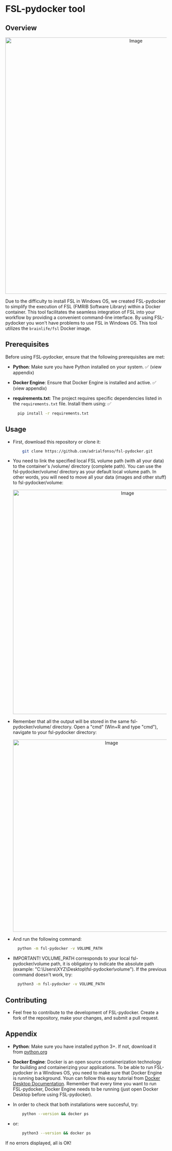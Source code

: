 # FSL-pydocker tool

## Overview
<p align="center">
  <img src="https://github.com/adrialfonso/fsl-pydocker/assets/90824134/3cc26b81-d605-49ed-b12b-4992f1d2e768" alt="Image" width="800"/>
</p>

Due to the difficulty to install FSL in Windows OS, we created FSL-pydocker to simplify the execution of FSL (FMRIB Software Library) within a Docker container. This tool facilitates the seamless integration of FSL into your workflow by providing a convenient command-line interface. By using FSL-pydocker you won't have problems to use FSL in Windows OS. This tool utilizes the `brainlife/fsl` Docker image. 

## Prerequisites

Before using FSL-pydocker, ensure that the following prerequisites are met:

- **Python**: Make sure you have Python installed on your system. ✅ (view appendix)
- **Docker Engine**: Ensure that Docker Engine is installed and active. ✅ (view appendix)
- **requirements.txt**: The project requires specific dependencies listed in the `requirements.txt` file. Install them using: ✅

  ```bash
    pip install -r requirements.txt

## Usage

- First, download this repository or clone it:

  ```bash
      git clone https://github.com/adrialfonso/fsl-pydocker.git

- You need to link the specified local FSL volume path (with all your data) to the container's /volume/ directory (complete path). You can use the fsl-pydocker/volume/ directory as your default local volume path. In other words, you will need to move all your data (images and other stuff) to fsl-pydocker/volume:

  <p align="center">
    <img src=https://github.com/adrialfonso/fsl-pydocker/assets/155368998/04cb4420-cee6-41a2-ad77-0065326304a4" alt="Image" width="700"/>
  </p>

- Remember that all the output will be stored in the same fsl-pydocker/volume/ directory. Open a "cmd" (Win+R and type "cmd"), navigate to your fsl-pydocker directory:

  <p align="center">
    <img src=https://github.com/adrialfonso/fsl-pydocker/assets/155368998/6f8a4fa7-0e97-4680-86ab-0a9dfc9ee110" alt="Image" width="600"/>
  </p>

- And run the following command:

  ```bash
    python -m fsl-pydocker -v VOLUME_PATH

- IMPORTANT! VOLUME_PATH corresponds to your local fsl-pydocker/volume path, it is obligatory to indicate the absolute path (example: "C:\Users\XYZ\Desktop\fsl-pydocker\volume"). If the previous command doesn't work, try:

  ```bash
    python3 -m fsl-pydocker -v VOLUME_PATH

## Contributing

- Feel free to contribute to the development of FSL-pydocker. Create a fork of the repository, make your changes, and submit a pull request.

## Appendix

- **Python**: Make sure you have installed python 3+. If not, download it from [python.org](https://www.python.org/downloads/)
- **Docker Engine**: Docker is an open source containerization technology for building and containerizing your applications. To be able to run FSL-pydocker in a Windows OS, you need to make sure that  Docker Engine is running background. Youn can follow this easy tutorial from [Docker Desktop Documentation](https://docs.docker.com/desktop/install/windows-install/). Remember that every time you want to run FSL-pydocker, Docker Engine needs to be running (just open Docker Desktop before using FSL-pydocker).

- In order to check that both installations were succesful, try:

  ```bash
      python --version && docker ps

- or:

  ```bash
      python3 --version && docker ps

If no errors displayed, all is OK!


